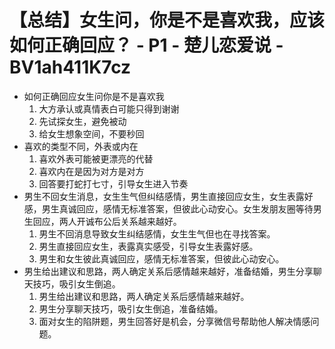 # 【总结】女生问，你是不是喜欢我，应该如何正确回应？ - P1 - 楚儿恋爱说 - BV1ah411K7cz

-   如何正确回应女生问你是不是喜欢我
    1.  大方承认或真情表白可能只得到谢谢
    2.  先试探女生，避免被动
    3.  给女生想象空间，不要秒回
-   喜欢的类型不同，外表或内在
    1.  喜欢外表可能被更漂亮的代替
    2.  喜欢内在是因为对方是对方
    3.  回答要打蛇打七寸，引导女生进入节奏
-   男生不回女生消息，女生生气但纠结感情，男生直接回应女生，女生表露好感，男生真诚回应，感情无标准答案，但彼此心动安心。女生发朋友圈等待男生回应，两人开诚布公后关系越来越好。
    1.  男生不回消息导致女生纠结感情，女生生气但也在寻找答案。
    2.  男生直接回应女生，表露真实感受，引导女生表露好感。
    3.  男生和女生彼此真诚回应，感情无标准答案，但彼此心动安心。
-   男生给出建议和思路，两人确定关系后感情越来越好，准备结婚，男生分享聊天技巧，吸引女生倒追。
    1.  男生给出建议和思路，两人确定关系后感情越来越好。
    2.  男生分享聊天技巧，吸引女生倒追，准备结婚。
    3.  面对女生的陷阱题，男生回答好是机会，分享微信号帮助他人解决情感问题。